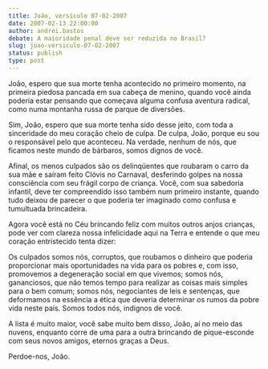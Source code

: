```yaml
---
title: João, versículo 07-02-2007
date: 2007-02-13 22:00:00
author: andrei.bastos
debate: A maioridade penal deve ser reduzida no Brasil?
slug: joao-versiculo-07-02-2007
status: publish 
type: post
---
```


João, espero que sua morte tenha acontecido no primeiro momento, na primeira piedosa pancada em sua cabeça de menino, quando você ainda poderia estar pensando que começava alguma confusa aventura radical, como numa montanha russa de parque de diversões.


Sim, João, espero que sua morte tenha sido desse jeito, com toda a sinceridade do meu coração cheio de culpa. De culpa, João, porque eu sou o responsável pelo que aconteceu. Na verdade, nenhum de nós, que ficamos neste mundo de bárbaros, somos dignos de você.


Afinal, os menos culpados são os delinqüentes que roubaram o carro da sua mãe e saíram feito Clóvis no Carnaval, desferindo golpes na nossa consciência com seu frágil corpo de criança. Você, com sua sabedoria infantil, deve ter compreendido isso também num primeiro instante, quando tudo deixou de parecer o que poderia ter imaginado como confusa e tumultuada brincadeira.


Agora você está no Céu brincando feliz com muitos outros anjos crianças, pode ver com clareza nossa infelicidade aqui na Terra e entende o que meu coração entristecido tenta dizer:


Os culpados somos nós, corruptos, que roubamos o dinheiro que poderia proporcionar mais oportunidades na vida para os pobres e, com isso, promovemos a degeneração social em que vivemos; somos nós, gananciosos, que não temos tempo para realizar as coisas mais simples para o bem comum; somos nós, negociantes de leis e sentenças, que deformamos na essência a ética que deveria determinar os rumos da pobre vida neste país. Somos todos nós, indignos de você.


A lista é muito maior, você sabe muito bem disso, João, aí no meio das nuvens, enquanto corre de uma para a outra brincando de pique-esconde com seus novos amigos, eternos graças a Deus.


Perdoe-nos, João.


